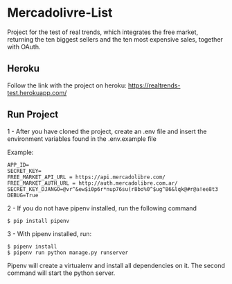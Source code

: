 # Mercadolivre-List

Project for the test of real trends, which integrates the free market, returning the ten biggest sellers and the ten most expensive sales, together with OAuth.


## Heroku

Follow the link with the project on heroku: https://realtrends-test.herokuapp.com/


## Run Project

1 - After you have cloned the project, create an .env file and insert the environment variables found in the .env.example file

Example:

```
APP_ID=
SECRET_KEY=
FREE_MARKET_API_URL = https://api.mercadolibre.com/
FREE_MARKET_AUTH_URL = http://auth.mercadolibre.com.ar/
SECRET_KEY_DJANGO=@vr^&ew$i0p6r*nup76su(r8bo%0^$ug^86&lqk@#r@a!ee8t3
DEBUG=True
```

2 - If you do not have pipenv installed, run the following command
```
$ pip install pipenv
```

3 - With pipenv installed, run:

```
$ pipenv install
$ pipenv run python manage.py runserver
```
Pipenv will create a virtualenv and install all dependencies on it. The second command will start the python server.
